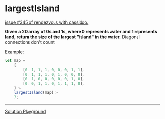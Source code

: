 # largestIsland

[issue #345 of rendezvous with cassidoo.](https://buttondown.email/cassidoo/archive/the-privilege-of-a-lifetime-is-to-become-who-you/)

**Given a 2D array of 0s and 1s, where 0 represents water and 1 represents land, return the size of the largest "island" in the water.**
Diagonal connections don't count!

Example:

```ts
let map =
	[
		[0, 1, 1, 1, 0, 0, 0, 1, 1],
		[0, 1, 1, 1, 0, 1, 0, 0, 0],
		[0, 1, 0, 0, 0, 0, 0, 1, 0],
		[0, 0, 1, 1, 0, 1, 1, 1, 0],
	] >
	largestIsland(map) >
	7;
```

---

[Solution Playground](https://tsplay.dev/wjogvN)
